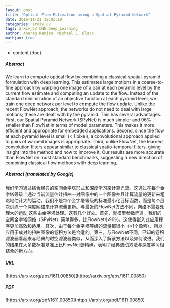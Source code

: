 ```yaml
---
layout: post
title: "Optical Flow Estimation using a Spatial Pyramid Network"
date: 2016-11-21 19:01:19
categories: arXiv_CV
tags: arXiv_CV CNN Deep_Learning
author: Anurag Ranjan, Michael J. Black
mathjax: true
---
```


* content
{:toc}

##### Abstract
We learn to compute optical flow by combining a classical spatial-pyramid formulation with deep learning. This estimates large motions in a coarse-to-fine approach by warping one image of a pair at each pyramid level by the current flow estimate and computing an update to the flow. Instead of the standard minimization of an objective function at each pyramid level, we train one deep network per level to compute the flow update. Unlike the recent FlowNet approach, the networks do not need to deal with large motions; these are dealt with by the pyramid. This has several advantages. First, our Spatial Pyramid Network (SPyNet) is much simpler and 96% smaller than FlowNet in terms of model parameters. This makes it more efficient and appropriate for embedded applications. Second, since the flow at each pyramid level is small (< 1 pixel), a convolutional approach applied to pairs of warped images is appropriate. Third, unlike FlowNet, the learned convolution filters appear similar to classical spatio-temporal filters, giving insight into the method and how to improve it. Our results are more accurate than FlowNet on most standard benchmarks, suggesting a new direction of combining classical flow methods with deep learning.

##### Abstract (translated by Google)
我们学习通过结合经典的空间金字塔形式和深度学习来计算光流。这通过在每个金字塔等级上通过当前流量估计扭曲一对图像中的一个图像并且计算流量的更新来粗略地估计大的运动。我们不是每个金字塔等级的标准最小化目标函数，而是每个层次训练一个深度网络来计算流量更新。与最近的FlowNet方法不同，网络不需要处理大的运动;这些由金字塔处理。这有几个好处。首先，就模型参数而言，我们的空间金字塔网络（SPyNet）简单得多，比FlowNet小96％。这使得嵌入式应用程序更加高效和适用。其次，由于每个金字塔等级的流量都很小（<1个像素），所以应用于成对的扭曲图像的卷积方法是合适的。第三，与FlowNet不同，已知的卷积滤波器看起来与经典的时空滤波器类似，从而深入了解该方法以及如何改进。我们的结果在大多数标准基准上比FlowNet更精确，表明了经典流动方法与深度学习相结合的新方向。

##### URL
[https://arxiv.org/abs/1611.00850](https://arxiv.org/abs/1611.00850)

##### PDF
[https://arxiv.org/pdf/1611.00850](https://arxiv.org/pdf/1611.00850)

